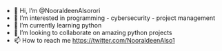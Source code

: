 - 👋 Hi, I’m @NooraldeenAlsorori
- 👀 I’m interested in programming - cybersecurity - project management
- 🌱 I’m currently learning python
- 💞️ I’m looking to collaborate on amazing python projects
- 📫 How to reach me https://twitter.com/NooraldeenAlso1

<!---
NooraldeenAlsorori/NooraldeenAlsorori is a ✨ special ✨ repository because its `README.md` (this file) appears on your GitHub profile.
You can click the Preview link to take a look at your changes.
--->
